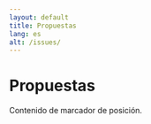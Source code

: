 ```yaml
---
layout: default
title: Propuestas
lang: es
alt: /issues/
---
```


# Propuestas

Contenido de marcador de posición.
